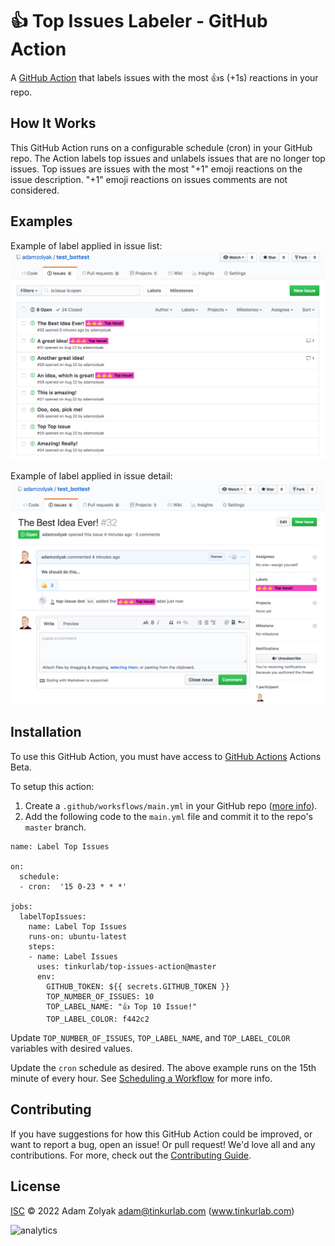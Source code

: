 # 👍 Top Issues Labeler - GitHub Action

A [GitHub Action](https://github.com/features/actions) that labels issues with the most 👍s (+1s) reactions in your repo.

## How It Works

This GitHub Action runs on a configurable schedule (cron) in your GitHub repo. The Action labels top issues and unlabels issues that are no longer top issues. Top issues are issues with the most "+1" emoji reactions on the issue description. "+1" emoji reactions on issues comments are not considered.

## Examples

Example of label applied in issue list:
![GitHub Logo](./docs/issue_list.png)

Example of label applied in issue detail:
![GitHub Logo](./docs/issue_detail.png)

## Installation

To use this GitHub Action, you must have access to [GitHub Actions](https://github.com/features/actions) Actions Beta.

To setup this action:

1. Create a `.github/worksflows/main.yml` in your GitHub repo ([more info](https://help.github.com/en/articles/configuring-a-workflow)).
2. Add the following code to the `main.yml` file and commit it to the repo's `master` branch.

```
name: Label Top Issues

on:
  schedule:
  - cron:  '15 0-23 * * *'

jobs:
  labelTopIssues:
    name: Label Top Issues
    runs-on: ubuntu-latest
    steps:
    - name: Label Issues
      uses: tinkurlab/top-issues-action@master
      env:
        GITHUB_TOKEN: ${{ secrets.GITHUB_TOKEN }}
        TOP_NUMBER_OF_ISSUES: 10
        TOP_LABEL_NAME: "👍 Top 10 Issue!"
        TOP_LABEL_COLOR: f442c2
```

Update `TOP_NUMBER_OF_ISSUES`, `TOP_LABEL_NAME`, and `TOP_LABEL_COLOR` variables with desired values.

Update the `cron` schedule as desired. The above example runs on the 15th minute of every hour. See [Scheduling a Workflow](https://developer.github.com/actions/managing-workflows/creating-and-cancelling-a-workflow/#scheduling-a-workflow) for more info.

## Contributing

If you have suggestions for how this GitHub Action could be improved, or want to report a bug, open an issue! Or pull request! We'd love all and any contributions. For more, check out the [Contributing Guide](CONTRIBUTING.md).

## License

[ISC](LICENSE) © 2022 Adam Zolyak <adam@tinkurlab.com> (www.tinkurlab.com)

![analytics](https://grabify.link/NWXXY4)
